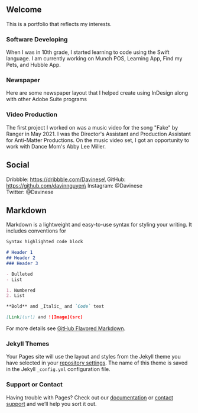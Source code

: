 ## Welcome

This is a portfolio that reflects my interests. 

### Software Developing

When I was in 10th grade, I started learning to code using the Swift language. I am currently working on Munch POS, Learning App, Find my Pets, and Hubble App.

### Newspaper

Here are some newspaper layout that I helped create using InDesign along with other Adobe Suite programs

### Video Production

The first project I worked on was a music video for the song "Fake" by Ranger in May 2021. I was the Director's Assistant and Production Assistant for Anti-Matter Productions. On the music video set, I got an opportunity to work with Dance Mom's Abby Lee Miller.

## Social

Dribbble: https://dribbble.com/Davinese\
GitHub: https://github.com/davinnguyen\
Instagram: @Davinese\
Twitter: @Davinese

## Markdown

Markdown is a lightweight and easy-to-use syntax for styling your writing. It includes conventions for

```markdown
Syntax highlighted code block

# Header 1
## Header 2
### Header 3

- Bulleted
- List

1. Numbered
2. List

**Bold** and _Italic_ and `Code` text

[Link](url) and ![Image](src)
```

For more details see [GitHub Flavored Markdown](https://guides.github.com/features/mastering-markdown/).

### Jekyll Themes

Your Pages site will use the layout and styles from the Jekyll theme you have selected in your [repository settings](https://github.com/davinnguyen/davinese/settings/pages). The name of this theme is saved in the Jekyll `_config.yml` configuration file.

### Support or Contact

Having trouble with Pages? Check out our [documentation](https://docs.github.com/categories/github-pages-basics/) or [contact support](https://support.github.com/contact) and we’ll help you sort it out.
